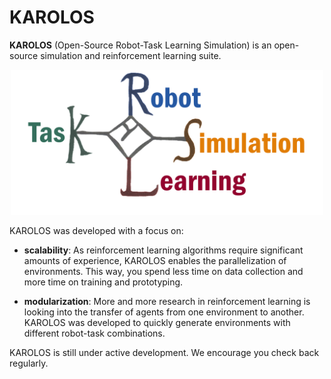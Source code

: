# KAROLOS

__KAROLOS__ (Open-Source Robot-Task Learning Simulation) is an open-source simulation and reinforcement learning suite.

<p align="center">
<img src="images/logo.png" width="500px">
</p>


KAROLOS was developed with a focus on:

- __scalability__: As reinforcement learning algorithms require significant amounts of experience,
KAROLOS enables the parallelization of environments.
This way, you spend less time on data collection and more time on training and prototyping.

-  __modularization__: More and more research in reinforcement learning is looking into the transfer of agents from one environment to another.
KAROLOS was developed to quickly generate environments with different robot-task combinations.

KAROLOS is still under active development. We encourage you check back regularly.